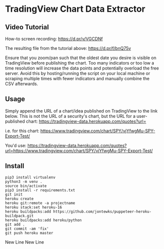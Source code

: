 # TradingView Chart Data Extractor

## Video Tutorial

How-to screen recording: https://d.pr/v/VGCDNf

The resulting file from the tutorial above: https://d.pr/f/bnQ75v

Ensure that you zoom/pan such that the oldest date you desire is visible on TradingView before publishing the chart. Too many indicators or too low a time resolution will increase the data points and potentially overload the free server. Avoid this by hosting/running the script on your local machine or scraping multiple times with fewer indicators and manually combine the CSV afterwards.

## Usage

Simply append the URL of a chart/idea published on TradingView to the link below. This is not the URL of a security's chart, but the URL for a user-published chart: https://tradingview-data.herokuapp.com/quotes?url=

i.e. for this chart: https://www.tradingview.com/chart/SPY/vjYfwgMu-SPY-Export-Test/

You'd use: https://tradingview-data.herokuapp.com/quotes?url=https://www.tradingview.com/chart/SPY/vjYfwgMu-SPY-Export-Test/

## Install
  ```
  pip3 install virtualenv
  python3 -m venv .
  source bin/activate
  pip3 install -r requirements.txt
  git init
  heroku create
  heroku git:remote -a projectname
  heroku stack:set heroku-16
  heroku buildpacks:add https://github.com/jontewks/puppeteer-heroku-buildpack.git
  heroku buildpacks:add heroku/python
  git add .
  git commit -am 'fix'
  git push heroku master
  ```
New Line
New Line
